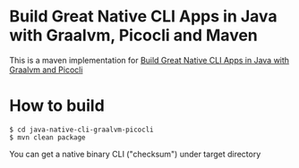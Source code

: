 # Build Great Native CLI Apps in Java with Graalvm, Picocli and Maven
This is a maven implementation for [Build Great Native CLI Apps in Java with Graalvm and Picocli](https://www.infoq.com/articles/java-native-cli-graalvm-picocli/)

# How to build
```
$ cd java-native-cli-graalvm-picocli
$ mvn clean package
```
You can get a native binary CLI ("checksum") under target directory